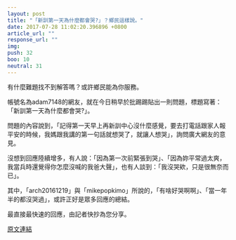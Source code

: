 ```yaml
---
layout: post
title: "「新訓第一天為什麼都會哭?」？鄉民這樣說。"
date: 2017-07-28 11:02:20.396896 +0800
article_url: ""
response_url: ""
img: 
push: 32
boo: 10
neutral: 31
---
```


有什麼難題找不到解答嗎？或許鄉民能為你服務。

帳號名為adam7148的網友，就在今日稍早於批踢踢貼出一則問題，標題寫著：「新訓第一天為什麼都會哭?」。

問題的內容說到，「記得第一天早上再新訓中心沒什麼感覺，要去打電話跟家人報平安的時候，我媽跟我講的第一句話就想哭了，就讓人想哭」，詢問廣大網友的意見。

沒想到回應陸續增多，有人說：「因為第一次前緊張到哭」、「因為妳平常過太爽，我當兵時還覺得你怎麼沒喊的我爸大聲」，也有人談到：「我沒哭欸，只是很無奈而已」。

其中，「arch20161219」與「mikepopkimo」所說的，「有啥好哭啊啊」、「當一年半的都沒哭過」，或許正好是眾多回應的總結。

最直接最快速的回應，由記者快抄為您分享。

<a href = "https://www.ptt.cc/bbs/Gossiping/M.1501167868.A.D35.html">原文連結</a>

